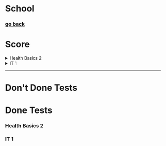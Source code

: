 # School

### [go back](../README.md#school)



# Score
<details>
  <summary>Health Basics 2</summary>

- №1 Test Score 11/12 
[Click For My score](https://naurok.com.ua/test/complete/f2345d74-e01c-4781-a85c-0b7c723a8249)
- №2 Test  Score 11/12
[Click For My score](https://naurok.com.ua/test/complete/f2345d74-e01c-4781-a85c-0b7c723a8249)

</details>
<details>
  <summary>IT 1</summary>

- №1 Test Score 11/12
[Click For My score](https://naurok.com.ua/test/complete/f2345d74-e01c-4781-a85c-0b7c723a8249867326476234)

</details>

---

# Don't Done Tests
# Done Tests
### Health Basics 2
### IT 1
